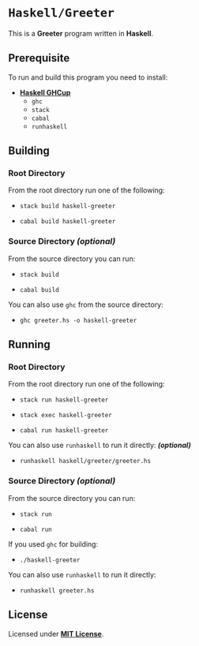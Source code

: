# `Haskell/Greeter`

This is a **Greeter** program written in **Haskell**.

## Prerequisite

To run and build this program you need to install:

* [**Haskell GHCup**](https://www.haskell.org/ghcup/install/)
  * `ghc`
  * `stack`
  * `cabal`
  * `runhaskell`

## Building

### Root Directory

From the root directory run one of the following:

* ```
  stack build haskell-greeter
  ```
* ```
  cabal build haskell-greeter
  ```

### Source Directory _(optional)_

From the source directory you can run:

* ```
  stack build
  ```
* ```
  cabal build
  ```

You can also use `ghc` from the source directory:

* ```
  ghc greeter.hs -o haskell-greeter
  ```

## Running

### Root Directory

From the root directory run one of the following:

* ```
  stack run haskell-greeter
  ```
* ```
  stack exec haskell-greeter
  ```
* ```
  cabal run haskell-greeter
  ```

You can also use `runhaskell` to run it directly: _**(optional)**_

* ```
  runhaskell haskell/greeter/greeter.hs
  ```

### Source Directory _(optional)_

From the source directory you can run:

* ```
  stack run
  ```
* ```
  cabal run
  ```

If you used `ghc` for building:

* ```
  ./haskell-greeter
  ```

You can also use `runhaskell` to run it directly:

* ```
  runhaskell greeter.hs
  ```

## License

Licensed under [**MIT License**](https://github.com/altersabeh/codes/blob/main/LICENSE).
